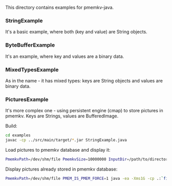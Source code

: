 This directory contains examples for pmemkv-java.

### StringExample

It's a basic example, where both (key and value) are String objects.

### ByteBufferExample

It's an example, where key and values are a binary data.

### MixedTypesExample 
As in the name - it has mixed types: keys are String objects and values are binary data.

### PicturesExample

It's more complex one - using persistent engine (cmap) to store pictures in pmemkv. Keys are Strings, values are BufferedImage.

Build:

```sh
cd examples
javac -cp ../src/main/target/*.jar StringExample.java
```

Load pictures to pmemkv database and display it:

```sh
PmemkvPath=/dev/shm/file PmemkvSize=10000000 InputDir=/path/to/directory/with/png/files PMEM_IS_PMEM_FORCE=1 java -ea -Xms1G -cp .:`find ../src/main/target -name *.jar` -Djava.library.path=../src/main/cpp/target PicturesExample
```

Display pictures already stored in pmemkv database:

```sh
PmemkvPath=/dev/shm/file PMEM_IS_PMEM_FORCE=1 java -ea -Xms1G -cp .:`find ../src/main/target -name *.jar` -Djava.library.path=../src/main/cpp/target PicturesExample
```

